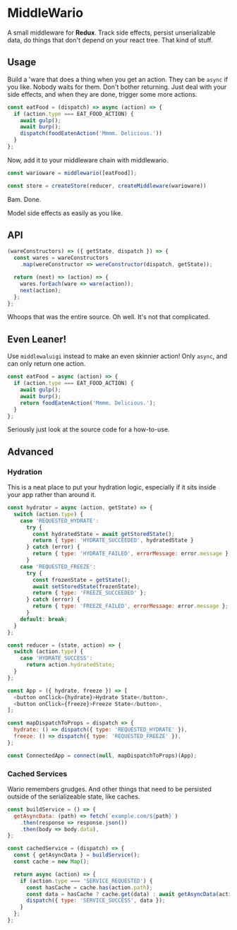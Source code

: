 # MiddleWario

A small middleware for **Redux**. Track side effects, persist unserializable data, do things that don't depend on your react tree. That kind of stuff.

## Usage

Build a 'ware that does a thing when you get an action. They can be `async` if you like. Nobody waits for them. Don't bother returning. Just deal with your side effects, and when they are done, trigger some more actions.

```javascript
const eatFood = (dispatch) => async (action) => {
  if (action.type === EAT_FOOD_ACTION) {
    await gulp();
    await burp();
    dispatch(foodEatenAction('Mmmm. Delicious.'))
  }
};
```

Now, add it to your middleware chain with middlewario.

```javascript
const warioware = middlewario([eatFood]);

const store = createStore(reducer, createMiddleware(warioware))
```

Bam. Done.

Model side effects as easily as you like.

## API

```javascript
(wareConstructors) => ({ getState, dispatch }) => {
  const wares = wareConstructors
    .map(wereConstructor => wereConstructor(dispatch, getState));

  return (next) => (action) => {
    wares.forEach(ware => ware(action));
    next(action);
  };
};
```

Whoops that was the entire source. Oh well. It's not that complicated.

## Even Leaner!

Use `middlewaluigi` instead to make an even skinnier action! Only `async`, and can only return one action.

```javascript
const eatFood = async (action) => {
  if (action.type === EAT_FOOD_ACTION) {
    await gulp();
    await burp();
    return foodEatenAction('Mmmm. Delicious.');
  }
};
```

Seriously just look at the source code for a how-to-use.

## Advanced

### Hydration

This is a neat place to put your hydration logic, especially if it sits inside your app rather than around it.

```javascript
const hydrator = async (action, getState) => {
  switch (action.type) {
    case 'REQUESTED_HYDRATE':
      try {
        const hydratedState = await getStoredState();
        return { type: 'HYDRATE_SUCCEEDED', hydratedState }
      } catch (error) {
        return { type: 'HYDRATE_FAILED', errorMessage: error.message };
      }
    case 'REQUESTED_FREEZE':
      try {
        const frozenState = getState();
        await setStoredState(frozenState);
        return { type: 'FREEZE_SUCCEEDED' };
      } catch (error) {
        return { type: 'FREEZE_FAILED', errorMessage: error.message };
      }
    default: break;
  }
};

const reducer = (state, action) => {
  switch (action.type) {
    case 'HYDRATE_SUCCESS':
      return action.hydratedState;
  }
};

const App = ({ hydrate, freeze }) => [
  <button onClick={hydrate}>Hydrate State</button>,
  <button onClick={freeze}>Freeze State</button>,
];

const mapDispatchToProps = dispatch => {
  hydrate: () => dispatch({ type: 'REQUESTED_HYDRATE' }),
  freeze: () => dispatch({ type: 'REQUESTED_FREEZE' }),
};

const ConnectedApp = connect(null, mapDispatchToProps)(App);
```

### Cached Services

Wario remembers grudges. And other things that need to be persisted outside of the serializeable state, like caches.

```javascript
const buildService = () => {
  getAsyncData: (path) => fetch(`example.com/${path}`)
    .then(response => response.json())
    .then(body => body.data),
};

const cachedService = (dispatch) => {
  const { getAsyncData } = buildService();
  const cache = new Map();

  return async (action) => {
    if (action.type === 'SERVICE_REQUESTED') {
      const hasCache = cache.has(action.path);
      const data = hasCache ? cache.get(data) : await getAsyncData(action.path);
      dispatch({ type: 'SERVICE_SUCCESS', data });
    }
  };
};
```